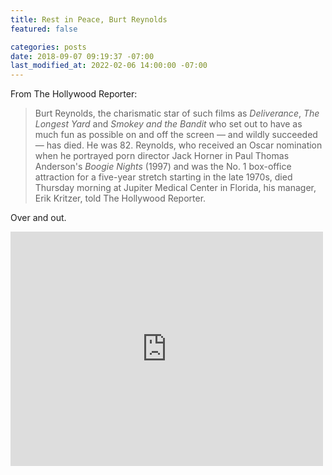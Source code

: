 ```yaml
---
title: Rest in Peace, Burt Reynolds
featured: false

categories: posts
date: 2018-09-07 09:19:37 -07:00
last_modified_at: 2022-02-06 14:00:00 -07:00
---
```


From The Hollywood Reporter:

>  Burt Reynolds, the charismatic star of such films as _Deliverance_, _The Longest Yard_ and _Smokey and the Bandit_ who set out to have as much fun as possible on and off the screen — and wildly succeeded — has died. He was 82.
> Reynolds, who received an Oscar nomination when he portrayed porn director Jack Horner in Paul Thomas Anderson's _Boogie Nights_ (1997) and was the No. 1 box-office attraction for a five-year stretch starting in the late 1970s, died Thursday morning at Jupiter Medical Center in Florida, his manager, Erik Kritzer, told The Hollywood Reporter.

Over and out.

<iframe loading="lazy" width="500" height="375" src="https://www.youtube.com/embed/52nwBtFEFek?feature=oembed" frameborder="0" allow="autoplay; encrypted-media" allowfullscreen=""></iframe>
